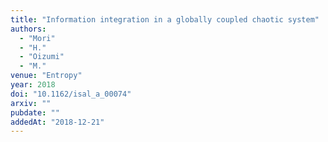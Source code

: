```yaml
---
title: "Information integration in a globally coupled chaotic system"
authors:
  - "Mori"
  - "H."
  - "Oizumi"
  - "M."
venue: "Entropy"
year: 2018
doi: "10.1162/isal_a_00074"
arxiv: ""
pubdate: ""
addedAt: "2018-12-21"
---
```

